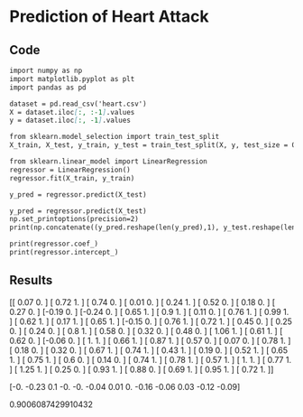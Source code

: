 # Prediction of Heart Attack

## Code
```markdown
import numpy as np
import matplotlib.pyplot as plt
import pandas as pd

dataset = pd.read_csv('heart.csv')
X = dataset.iloc[:, :-1].values
y = dataset.iloc[:, -1].values

from sklearn.model_selection import train_test_split
X_train, X_test, y_train, y_test = train_test_split(X, y, test_size = 0.2, random_state = 0)

from sklearn.linear_model import LinearRegression
regressor = LinearRegression()
regressor.fit(X_train, y_train)

y_pred = regressor.predict(X_test)

y_pred = regressor.predict(X_test)
np.set_printoptions(precision=2)
print(np.concatenate((y_pred.reshape(len(y_pred),1), y_test.reshape(len(y_test),1)),1))

print(regressor.coef_)
print(regressor.intercept_)
```

## Results
[[ 0.07  0.  ]
 [ 0.72  1.  ]
 [ 0.74  0.  ]
 [ 0.01  0.  ]
 [ 0.24  1.  ]
 [ 0.52  0.  ]
 [ 0.18  0.  ]
 [ 0.27  0.  ]
 [-0.19  0.  ]
 [-0.24  0.  ]
 [ 0.65  1.  ]
 [ 0.9   1.  ]
 [ 0.11  0.  ]
 [ 0.76  1.  ]
 [ 0.99  1.  ]
 [ 0.62  1.  ]
 [ 0.17  1.  ]
 [ 0.65  1.  ]
 [-0.15  0.  ]
 [ 0.76  1.  ]
 [ 0.72  1.  ]
 [ 0.45  0.  ]
 [ 0.25  0.  ]
 [ 0.24  0.  ]
 [ 0.8   1.  ]
 [ 0.58  0.  ]
 [ 0.32  0.  ]
 [ 0.48  0.  ]
 [ 1.06  1.  ]
 [ 0.61  1.  ]
 [ 0.62  0.  ]
 [-0.06  0.  ]
 [ 1.    1.  ]
 [ 0.66  1.  ]
 [ 0.87  1.  ]
 [ 0.57  0.  ]
 [ 0.07  0.  ]
 [ 0.78  1.  ]
 [ 0.18  0.  ]
 [ 0.32  0.  ]
 [ 0.67  1.  ]
 [ 0.74  1.  ]
 [ 0.43  1.  ]
 [ 0.19  0.  ]
 [ 0.52  1.  ]
 [ 0.65  1.  ]
 [ 0.75  1.  ]
 [ 0.6   0.  ]
 [ 0.14  0.  ]
 [ 0.74  1.  ]
 [ 0.78  1.  ]
 [ 0.57  1.  ]
 [ 1.    1.  ]
 [ 0.77  1.  ]
 [ 1.25  1.  ]
 [ 0.25  0.  ]
 [ 0.93  1.  ]
 [ 0.88  0.  ]
 [ 0.69  1.  ]
 [ 0.95  1.  ]
 [ 0.72  1.  ]]

[-0.   -0.23  0.1  -0.   -0.   -0.04  0.01  0.   -0.16 -0.06  0.03 -0.12
 -0.09]

0.9006087429910432
